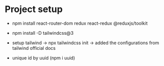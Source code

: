 # Project setup 
 - npm install react-router-dom redux react-redux @reduxjs/toolkit
 - npm install -D tailwindcss@3
 - setup tailwind  -> npx tailwindcss init -> added the configurations from tailwind official docs

 - unique id by uuid (npm i uuid)


